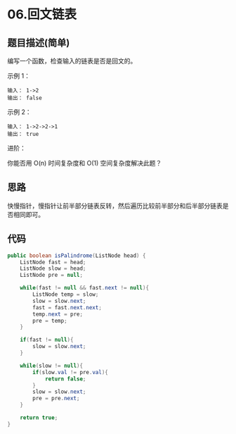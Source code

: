 # 06.回文链表

## 题目描述(简单)

编写一个函数，检查输入的链表是否是回文的。

示例 1：

```text
输入： 1->2
输出： false
```

示例 2：

```text
输入： 1->2->2->1
输出： true
```

进阶：

你能否用 O(n) 时间复杂度和 O(1) 空间复杂度解决此题？

## 思路

快慢指针，慢指针让前半部分链表反转，然后遍历比较前半部分和后半部分链表是否相同即可。

## 代码

```java
public boolean isPalindrome(ListNode head) {
    ListNode fast = head;
    ListNode slow = head;
    ListNode pre = null;

    while(fast != null && fast.next != null){
        ListNode temp = slow;
        slow = slow.next;
        fast = fast.next.next;
        temp.next = pre;
        pre = temp;
    }

    if(fast != null){
        slow = slow.next;
    }

    while(slow != null){
        if(slow.val != pre.val){
            return false;
        }
        slow = slow.next;
        pre = pre.next;
    }

    return true;
}
```
